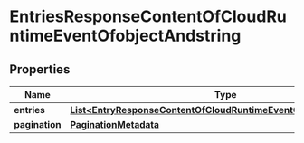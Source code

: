 
# EntriesResponseContentOfCloudRuntimeEventOfobjectAndstring

## Properties
Name | Type | Description | Notes
------------ | ------------- | ------------- | -------------
**entries** | [**List&lt;EntryResponseContentOfCloudRuntimeEventOfobjectAndstring&gt;**](EntryResponseContentOfCloudRuntimeEventOfobjectAndstring.md) |  |  [optional]
**pagination** | [**PaginationMetadata**](PaginationMetadata.md) |  |  [optional]



